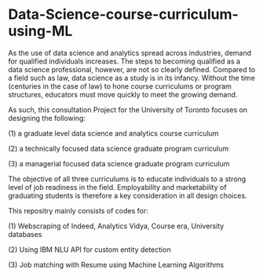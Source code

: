 # Data-Science-course-curriculum-using-ML

As the use of data science and analytics spread across industries, demand for qualified individuals increases. The steps to becoming qualified as a data science professional, however, are not so clearly defined. Compared to a field such as law, data science as a study is in its infancy. Without the time (centuries in the case of law) to hone course curriculums or program structures, educators must move quickly to meet the growing demand.

As such, this consultation Project for the University of Toronto focuses on designing the following:

(1) a graduate level data science and analytics course curriculum

(2) a technically focused data science graduate program curriculum

(3) a managerial focused data science graduate program curriculum


The objective of all three curriculums is to educate individuals to a strong level of job readiness in the field. Employability and marketability of graduating students is therefore a key consideration in all design choices.


This repositry mainly consists of codes for:

(1) Webscraping of Indeed, Analytics Vidya, Course era, University databases

(2) Using IBM NLU API for custom entity detection

(3) Job matching with Resume using Machine Learning Algorithms
